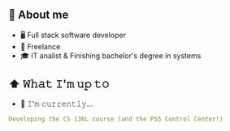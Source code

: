 <!-- ![visitors](https://vbr.wocr.tk/badge?page_id=Raymo111.Raymo111&color=00cf00) -->

## :book: About me
- 🖥 Full stack software developer
- 💼 Freelance
- 🎓 IT analist & Finishing bachelor's degree in systems 


## ⬆ 𝚆𝚑𝚊𝚝 𝙸'𝚖 𝚞𝚙 𝚝𝚘
- 🔨 𝙸'𝚖 𝚌𝚞𝚛𝚛𝚎𝚗𝚝𝚕𝚢...
```yaml
Developing the CS 136L course (and the PS5 Control Center!)
```




